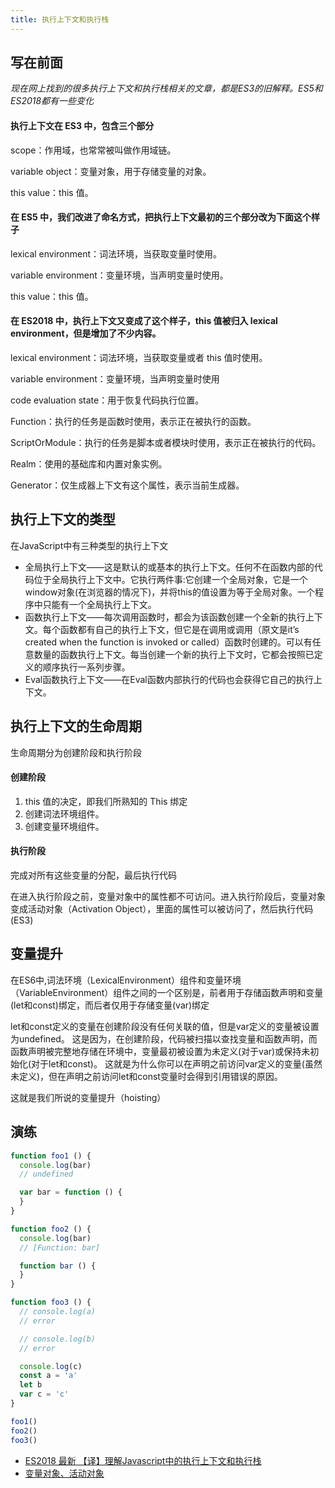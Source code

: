 ```yaml
---
title: 执行上下文和执行栈
---
```


## 写在前面

_现在网上找到的很多执行上下文和执行栈相关的文章，都是ES3的旧解释。ES5和ES2018都有一些变化_

#### 执行上下文在 ES3 中，包含三个部分

scope：作用域，也常常被叫做作用域链。

variable object：变量对象，用于存储变量的对象。

this value：this 值。

#### 在 ES5 中，我们改进了命名方式，把执行上下文最初的三个部分改为下面这个样子

lexical environment：词法环境，当获取变量时使用。

variable environment：变量环境，当声明变量时使用。

this value：this 值。

#### 在 ES2018 中，执行上下文又变成了这个样子，this 值被归入 lexical environment，但是增加了不少内容。

lexical environment：词法环境，当获取变量或者 this 值时使用。

variable environment：变量环境，当声明变量时使用

code evaluation state：用于恢复代码执行位置。

Function：执行的任务是函数时使用，表示正在被执行的函数。

ScriptOrModule：执行的任务是脚本或者模块时使用，表示正在被执行的代码。

Realm：使用的基础库和内置对象实例。

Generator：仅生成器上下文有这个属性，表示当前生成器。

## 执行上下文的类型

在JavaScript中有三种类型的执行上下文

- 全局执行上下文——这是默认的或基本的执行上下文。任何不在函数内部的代码位于全局执行上下文中。它执行两件事:它创建一个全局对象，它是一个window对象(在浏览器的情况下)，并将this的值设置为等于全局对象。一个程序中只能有一个全局执行上下文。
- 函数执行上下文——每次调用函数时，都会为该函数创建一个全新的执行上下文。每个函数都有自己的执行上下文，但它是在调用或调用（原文是it’s created when the function is invoked or called）函数时创建的。可以有任意数量的函数执行上下文。每当创建一个新的执行上下文时，它都会按照已定义的顺序执行一系列步骤。
- Eval函数执行上下文——在Eval函数内部执行的代码也会获得它自己的执行上下文。

## 执行上下文的生命周期

生命周期分为创建阶段和执行阶段

#### 创建阶段

1. this 值的决定，即我们所熟知的 This 绑定
2. 创建词法环境组件。
3. 创建变量环境组件。

#### 执行阶段

完成对所有这些变量的分配，最后执行代码

在进入执行阶段之前，变量对象中的属性都不可访问。进入执行阶段后，变量对象 变成活动对象（Activation Object），里面的属性可以被访问了，然后执行代码(ES3)

## 变量提升

在ES6中,词法环境（LexicalEnvironment）组件和变量环境（VariableEnvironment）组件之间的一个区别是，前者用于存储函数声明和变量(let和const)绑定，而后者仅用于存储变量(var)绑定

let和const定义的变量在创建阶段没有任何关联的值，但是var定义的变量被设置为undefined。 这是因为，在创建阶段，代码被扫描以查找变量和函数声明，而函数声明被完整地存储在环境中，变量最初被设置为未定义(对于var)或保持未初始化(对于let和const)。 这就是为什么你可以在声明之前访问var定义的变量(虽然未定义)，但在声明之前访问let和const变量时会得到引用错误的原因。

这就是我们所说的变量提升（hoisting）

## 演练

```js
function foo1 () {
  console.log(bar)
  // undefined

  var bar = function () {
  }
}

function foo2 () {
  console.log(bar)
  // [Function: bar]

  function bar () {
  }
}

function foo3 () {
  // console.log(a)
  // error

  // console.log(b)
  // error

  console.log(c)
  const a = 'a'
  let b
  var c = 'c'
}

foo1()
foo2()
foo3()

```

- [ES2018 最新 【译】理解Javascript中的执行上下文和执行栈](https://juejin.cn/post/7129510217863299102)
- [变量对象、活动对象](https://blog.csdn.net/sonicwater/article/details/112350423)
